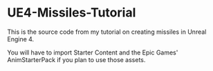 # UE4-Missiles-Tutorial
This is the source code from my tutorial on creating missiles in Unreal Engine 4.

You will have to import Starter Content and the Epic Games' AnimStarterPack if you plan to use those assets.


